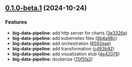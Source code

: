 ## [0.1.0-beta.1](https://github.com/dargmuesli/web-kraken/compare/0.0.0...0.1.0-beta.1) (2024-10-24)

### Features

* **big-data-pipeline:** add http server for charts ([3e3326e](https://github.com/dargmuesli/web-kraken/commit/3e3326ef433e22d1c79a2e7b0e6aa423da409bc4))
* **big-data-pipeline:** add kubernetes files ([6b4a98c](https://github.com/dargmuesli/web-kraken/commit/6b4a98cbce8f49dcad4c1ab2684a4d81492e7c4e))
* **big-data-pipeline:** add orchestration ([6592eae](https://github.com/dargmuesli/web-kraken/commit/6592eaeb301b0780ffd4ea1dff43de154355756d))
* **big-data-pipeline:** add transformation ([c493b92](https://github.com/dargmuesli/web-kraken/commit/c493b925db14f20fc446935da15933d8bacbf838))
* **big-data-pipeline:** add visualization stub ([4e42076](https://github.com/dargmuesli/web-kraken/commit/4e4207668159f265d64bd17c0ce893a54f8b860f))
* **big-data-pipeline:** dockerize ([70f5fa2](https://github.com/dargmuesli/web-kraken/commit/70f5fa2c70c276a6afbc7d0bc8679e22860f77b2))
